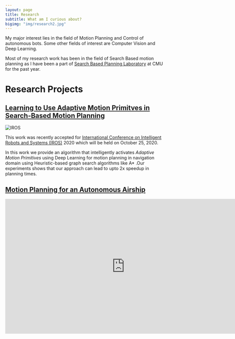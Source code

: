 ```yaml
---
layout: page
title: Research
subtitle: What am I curious about?
bigimg: "img/research2.jpg"
---
```

<link rel="stylesheet" type="text/css" media="all" href="../css/video.css" />

My major interest lies in the field of Motion Planning and Control of autonomous bots. Some other fields of interest are Computer Vision and Deep Learning. <br/>

Most of my research work has been in the field of Search Based motion planning as I have been a part of [Search Based Planning Laboratory](https://www.ri.cmu.edu/robotics-groups/search-based-planning-laboratory/) at CMU for the past year.


# **Research Projects**

## **[Learning to Use Adaptive Motion Primitves in Search-Based Motion Planning](research/iros2020/iros_2020.md)**


<img src="iros2020/intro.png" alt="IROS" class="img-container"/>

This work was recently accepted for [International Conference on Intelligent Robots and Systems (IROS)](https://www.iros2020.org/) 2020 which will be held on October 25, 2020. 

In this work we provide an algorithm that intelligently activates *Adaptive Motion Primitives* using Deep Learning for motion planning in navigation domain using Heuristic-based graph search algorithms like A* .Our experiments shows that our approach can lead to upto 2x speedup in planning times.


## **[Motion Planning for an Autonomous Airship]()**


<div class="centered-thing">
<iframe width="760" height="430" src="https://www.youtube.com/embed/AkJvwEunmXQ" frameborder="0" allow="accelerometer; autoplay; encrypted-media; gyroscope; picture-in-picture" allowfullscreen>
</iframe>
</div>


